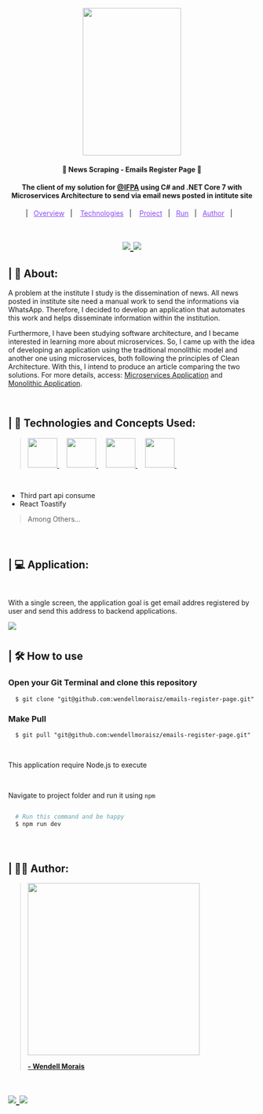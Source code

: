 <p align="center"> 
    <img width="200px" height="300px" src="https://i.imgur.com/aLQ3826.png"/>
</p>

<h4 align="center" >🚀 News Scraping - Emails Register Page 🚀</h4>

<h4 align="center">
  The client of my solution for <a href="https://altamira.ifpa.edu.br/ target="_blank" >@IFPA</a> using C# and .NET Core 7 with Microservices Architecture to send via email news posted in intitute site
</h4>

<p align="center">
  |&nbsp;&nbsp;
  <a style="color: #8a4af3;" href="#project">Overview</a>&nbsp;&nbsp;&nbsp;|&nbsp;&nbsp;&nbsp;
  <a style="color: #8a4af3;" href="#techs">Technologies</a>&nbsp;&nbsp;&nbsp;|&nbsp;&nbsp;&nbsp;
  <a style="color: #8a4af3;" href="#app">Project</a>&nbsp;&nbsp;&nbsp;|&nbsp;&nbsp;
  <a style="color: #8a4af3;" href="#run-project">Run</a>&nbsp;&nbsp;&nbsp;|&nbsp;&nbsp;
  <a style="color: #8a4af3;" href="#author">Author</a>&nbsp;&nbsp;&nbsp;|&nbsp;&nbsp;&nbsp;
</p>

#

<h1 align="center">
  
  <a target="_blank" href="https://github.com/wendellmoraisz">
    <img src="https://img.shields.io/static/v1?label=&message=wendellmoraisz&color=black&style=for-the-badge&logo=GITHUB"/>
  </a>

  <a target="_blank" href="https://www.linkedin.com/in/wendell-morais/">
    <img src='https://img.shields.io/static/v1?label=&message=Wendell%20Morais&color=black&style=for-the-badge&logo=LinkedIn'/> 
  </a>

</h1>

<p id="project"/>

<h2> | 💬 About:  </h2>

<p align="justfy">
  A problem at the institute I study is the dissemination of news. All news posted in institute site need a manual work to send the informations via WhatsApp. 
  Therefore, I decided to develop an application that automates this work and helps disseminate information within the institution.
</p>
<p>
  Furthermore, I have been studying software architecture, and I became interested in learning more about microservices. 
  So, I came up with the idea of developing an application using the traditional monolithic model and another one using microservices, both following the principles of Clean Architecture.
  With this, I intend to produce an article comparing the two solutions. 
  For more details, access: <a href="https://github.com/wendellmoraisz/news-scraping-microservices">Microservices Application</a> and <a href="https://github.com/wendellmoraisz/news-scraping-monolithic">Monolithic Application</a>.
</p>

<br>

<h2 id="techs">
| 🧩 Technologies and Concepts Used:
</h2>
  
> <a target="_blank" href='https://www.typescriptlang.org/'> <img width="60px" src="https://cdn.jsdelivr.net/gh/devicons/devicon/icons/typescript/typescript-original.svg" /> </a>&nbsp;&nbsp;&nbsp;
 <a target="_blank" href='https://react.dev/'> <img width="60px" src="https://cdn.jsdelivr.net/gh/devicons/devicon/icons/react/react-original-wordmark.svg" /> </a>&nbsp;&nbsp;&nbsp;
<a target="_blank" href='https://mui.com/material-ui/'> <img width="60px" src="https://cdn.jsdelivr.net/gh/devicons/devicon/icons/materialui/materialui-original.svg" /> </a>&nbsp;&nbsp;&nbsp;
<a target="_blank" href='https://git-scm.com/'> <img width="60px" src="https://cdn.jsdelivr.net/gh/devicons/devicon/icons/git/git-original-wordmark.svg" /> </a>&nbsp;&nbsp;&nbsp;

<br>

- Third part api consume
- React Toastify

> Among Others...
<br>

#

<h2 id="app">
  | 💻 Application:
</h2>

<br>

<p>
  With a single screen, the application goal is get email addres registered by user and send this address to backend applications.
</p>

  <img src="https://i.imgur.com/wXDUrTo.png">

#

<h2 id="run-project"> 
   | 🛠️ How to use
</h2>

### Open your Git Terminal and clone this repository

```git
  $ git clone "git@github.com:wendellmoraisz/emails-register-page.git"
```

### Make Pull

```git
  $ git pull "git@github.com:wendellmoraisz/emails-register-page.git"
```

<br>

This application require Node.js to execute

<br>

Navigate to project folder and run it using `npm`

```bash

  # Run this command and be happy
  $ npm run dev

```

<br>

#

<h2 id="author">
  | 🧑‍💻 Author:  
</h2>

> <a target="_blank" href="https://www.linkedin.com/in/wendell-morais/"> <img width="350px" src="https://i.imgur.com/ND6tFVx.png"/> <br> <p> <b> - Wendell Morais</b> </p></a>

<h1>
  <a target="_blank" href='https://github.com/wendellmoraisz'>
    <img src='https://img.shields.io/static/v1?label=&message=wendellmoraisz&color=black&style=for-the-badge&logo=GITHUB'> 
  </a>
  
   <a target="_blank" href='https://www.linkedin.com/in/wendell-morais/'>
    <img src='https://img.shields.io/static/v1?label=&message=Wendell%20Morais&color=black&style=for-the-badge&logo=LinkedIn'> 
  </a>
</h1>


<br>
